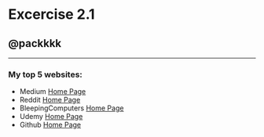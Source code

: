 # Excercise 2.1
## @packkkk
---
### My top 5 websites:
* Medium [Home Page](https://medium.com/)
* Reddit [Home Page](https://reddit.com/)
* BleepingComputers [Home Page](https://www.bleepingcomputer.com/)
* Udemy [Home Page](https://www.udemy.com/)
* Github [Home Page](https://github.com/)